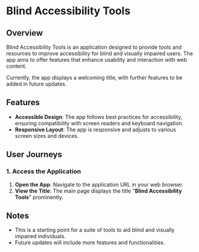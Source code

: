 # Blind Accessibility Tools

## Overview

Blind Accessibility Tools is an application designed to provide tools and resources to improve accessibility for blind and visually impaired users. The app aims to offer features that enhance usability and interaction with web content.

Currently, the app displays a welcoming title, with further features to be added in future updates.

## Features

- **Accessible Design**: The app follows best practices for accessibility, ensuring compatibility with screen readers and keyboard navigation.
- **Responsive Layout**: The app is responsive and adjusts to various screen sizes and devices.

## User Journeys

### 1. Access the Application

1. **Open the App**: Navigate to the application URL in your web browser.
2. **View the Title**: The main page displays the title "**Blind Accessibility Tools**" prominently.

## Notes

- This is a starting point for a suite of tools to aid blind and visually impaired individuals.
- Future updates will include more features and functionalities.
